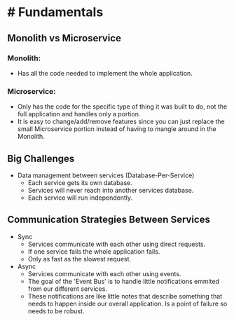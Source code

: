 # # Fundamentals

## Monolith vs Microservice
### Monolith:
- Has all the code needed to implement the whole application. 
### Microservice:
- Only has the code for the specific type of thing it was built to do, not the full application and handles only a portion.
- It is easy to change/add/remove features since you can just replace the small Microservice portion instead of having to mangle around in the Monolith.

## Big Challenges
- Data management between services (Database-Per-Service)
  - Each service gets its own database.
  - Services will never reach into another services database.
  - Each service will run independently.

## Communication Strategies Between Services
- Sync
    - Services communicate with each other using direct requests.
    - If one service fails the whole application fails.
    - Only as fast as the slowest request.
- Async
  - Services communicate with each other using events.
  - The goal of the 'Event Bus' is to handle little notifications emmited from our different services.
  - These notifications are like little notes that describe something that needs to happen inside our overall application. Is a point of failure so needs to be robust.